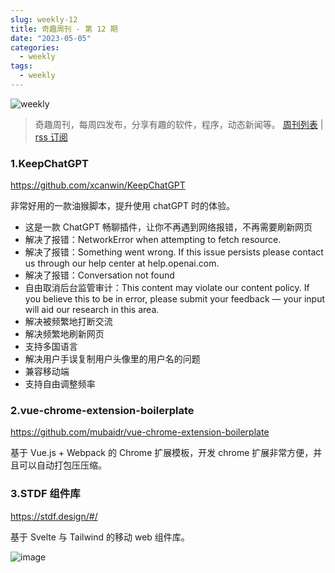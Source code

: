 ```yaml
---
slug: weekly-12
title: 奇趣周刊 - 第 12 期
date: "2023-05-05"
categories:
  - weekly
tags:
  - weekly
---
```


![weekly](https://imgurl.zishu.me/weekly.webp)

> 奇趣周刊，每周四发布，分享有趣的软件，程序，动态新闻等。 [周刊列表](/categories/weekly/) | [rss 订阅](/categories/weekly/index.xml)

### 1.KeepChatGPT

https://github.com/xcanwin/KeepChatGPT

非常好用的一款油猴脚本，提升使用 chatGPT 时的体验。

- 这是一款 ChatGPT 畅聊插件，让你不再遇到网络报错，不再需要刷新网页
- 解决了报错：NetworkError when attempting to fetch resource.
- 解决了报错：Something went wrong. If this issue persists please contact us through our help center at help.openai.com.
- 解决了报错：Conversation not found
- 自由取消后台监管审计：This content may violate our content policy. If you believe this to be in error, please submit your feedback — your input will aid our research in this area.
- 解决被频繁地打断交流
- 解决频繁地刷新网页
- 支持多国语言
- 解决用户手误复制用户头像里的用户名的问题
- 兼容移动端
- 支持自由调整频率

### 2.vue-chrome-extension-boilerplate

https://github.com/mubaidr/vue-chrome-extension-boilerplate

基于 Vue.js + Webpack 的 Chrome 扩展模板，开发 chrome 扩展非常方便，并且可以自动打包压压缩。

### 3.STDF 组件库

https://stdf.design/#/

基于 Svelte 与 Tailwind 的移动 web 组件库。

![image](https://imgurl.zishu.me/images/old/image.5mil4j7gewo0.webp)